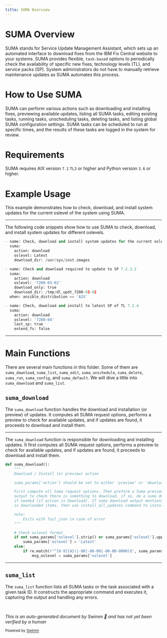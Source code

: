 ```yaml
---
title: SUMA Overview
---
```

# SUMA Overview

SUMA stands for Service Update Management Assistant, which sets up an automated interface to download fixes from the IBM Fix Central website to your systems. SUMA provides flexible, <SwmToken path="plugins/modules/suma.py" pos="29:9:11" line-data="- SUMA provides flexible, task-based options to periodically check the availability of specific new">`task-based`</SwmToken> options to periodically check the availability of specific new fixes, technology levels (TL), and service packs (SP). System administrators do not have to manually retrieve maintenance updates as SUMA automates this process.

# How to Use SUMA

SUMA can perform various actions such as downloading and installing fixes, previewing available updates, listing all SUMA tasks, editing existing tasks, running tasks, unscheduling tasks, deleting tasks, and listing global SUMA configuration settings. SUMA tasks can be scheduled to run at specific times, and the results of these tasks are logged in the system for review.

# Requirements

SUMA requires AIX version <SwmToken path="plugins/modules/suma.py" pos="34:6:8" line-data="- AIX &gt;= 7.1 TL3">`7.1`</SwmToken> <SwmToken path="plugins/modules/suma.py" pos="34:10:10" line-data="- AIX &gt;= 7.1 TL3">`TL3`</SwmToken> or higher and Python version <SwmToken path="plugins/modules/suma.py" pos="35:6:8" line-data="- Python &gt;= 3.6">`3.6`</SwmToken> or higher.

# Example Usage

This example demonstrates how to check, download, and install system updates for the current oslevel of the system using SUMA.

<SwmSnippet path="/plugins/modules/suma.py" line="148">

---

The following code snippets show how to use SUMA to check, download, and install system updates for different oslevels.

```python
- name: Check, download and install system updates for the current oslevel of the system
  suma:
    action: download
    oslevel: Latest
    download_dir: /usr/sys/inst.images

- name: Check and download required to update to SP 7.2.3.2
  suma:
    action: download
    oslevel: '7200-03-02'
    download_only: true
    download_dir: /tmp/dl_updt_7200-03-02
  when: ansible_distribution == 'AIX'

- name: Check, download and install to latest SP of TL 7.2.4
  suma:
    action: download
    oslevel: '7200-04'
    last_sp: true
    extend_fs: false
```

---

</SwmSnippet>

# Main Functions

There are several main functions in this folder. Some of them are <SwmToken path="plugins/modules/suma.py" pos="650:2:2" line-data="def suma_download():">`suma_download`</SwmToken>, <SwmToken path="plugins/modules/suma.py" pos="438:2:2" line-data="def suma_list():">`suma_list`</SwmToken>, <SwmToken path="plugins/modules/suma.py" pos="485:2:2" line-data="def suma_edit():">`suma_edit`</SwmToken>, <SwmToken path="plugins/modules/suma.py" pos="537:2:2" line-data="def suma_unschedule():">`suma_unschedule`</SwmToken>, <SwmToken path="plugins/modules/suma.py" pos="560:2:2" line-data="def suma_delete():">`suma_delete`</SwmToken>, <SwmToken path="plugins/modules/suma.py" pos="583:2:2" line-data="def suma_run():">`suma_run`</SwmToken>, <SwmToken path="plugins/modules/suma.py" pos="606:2:2" line-data="def suma_config():">`suma_config`</SwmToken>, and <SwmToken path="plugins/modules/suma.py" pos="628:2:2" line-data="def suma_default():">`suma_default`</SwmToken>. We will dive a little into <SwmToken path="plugins/modules/suma.py" pos="650:2:2" line-data="def suma_download():">`suma_download`</SwmToken> and <SwmToken path="plugins/modules/suma.py" pos="438:2:2" line-data="def suma_list():">`suma_list`</SwmToken>.

## <SwmToken path="plugins/modules/suma.py" pos="650:2:2" line-data="def suma_download():">`suma_download`</SwmToken>

The <SwmToken path="plugins/modules/suma.py" pos="650:2:2" line-data="def suma_download():">`suma_download`</SwmToken> function handles the download and installation (or preview) of updates. It computes all SUMA request options, performs a preview to check for available updates, and if updates are found, it proceeds to download and install them.

<SwmSnippet path="/plugins/modules/suma.py" line="650">

---

The <SwmToken path="plugins/modules/suma.py" pos="650:2:2" line-data="def suma_download():">`suma_download`</SwmToken> function is responsible for downloading and installing updates. It first computes all SUMA request options, performs a preview to check for available updates, and if updates are found, it proceeds to download and install them.

```python
def suma_download():
    """
    Download / Install (or preview) action

    suma_params['action'] should be set to either 'preview' or 'download'.

    First compute all Suma request options. Then preform a Suma preview, parse
    output to check there is something to download, if so, do a suma download
    if needed (if action is Download). If suma download output mentions there
    is downloaded items, then use install_all_updates command to install them.

    note:
        Exits with fail_json in case of error
    """

    # Check oslevel format
    if not suma_params['oslevel'].strip() or suma_params['oslevel'].upper() == 'LATEST':
        suma_params['oslevel'] = 'Latest'
    else:
        if re.match(r"^[0-9]{4}(|-00|-00-00|-00-00-0000)$", suma_params['oslevel']):
            msg_oslevel = suma_params['oslevel']
```

---

</SwmSnippet>

## <SwmToken path="plugins/modules/suma.py" pos="438:2:2" line-data="def suma_list():">`suma_list`</SwmToken>

The <SwmToken path="plugins/modules/suma.py" pos="438:2:2" line-data="def suma_list():">`suma_list`</SwmToken> function lists all SUMA tasks or the task associated with a given task ID. It constructs the appropriate command and executes it, capturing the output and handling any errors.

&nbsp;

*This is an auto-generated document by Swimm 🌊 and has not yet been verified by a human*

<SwmMeta version="3.0.0" repo-id="Z2l0aHViJTNBJTNBYW5zaWJsZS1wb3dlci1haXglM0ElM0Fzd2ltbWlv" repo-name="ansible-power-aix"><sup>Powered by [Swimm](/)</sup></SwmMeta>
